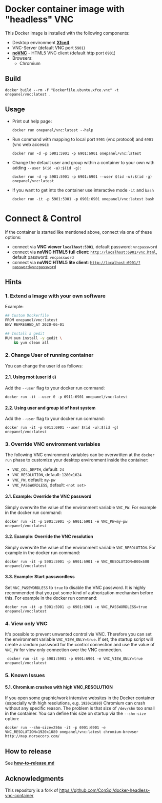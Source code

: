 # Docker container image with "headless" VNC

This Docker image is installed with the following components:

* Desktop environment [**Xfce4**](http://www.xfce.org)
* VNC-Server (default VNC port `5901`)
* [**noVNC**](https://github.com/novnc/noVNC) - HTML5 VNC client (default http port `6901`)
* Browsers:
  * Chromium

## Build

```
docker build --rm -f "Dockerfile.ubuntu.xfce.vnc" -t onepanel/vnc:latest .
```

## Usage

- Print out help page:

      docker run onepanel/vnc:latest --help

- Run command with mapping to local port `5901` (vnc protocol) and `6901` (vnc web access):

      docker run -d -p 5901:5901 -p 6901:6901 onepanel/vnc:latest
  
- Change the default user and group within a container to your own with adding `--user $(id -u):$(id -g)`:

      docker run -d -p 5901:5901 -p 6901:6901 --user $(id -u):$(id -g) onepanel/vnc:latest

- If you want to get into the container use interactive mode `-it` and `bash`
      
      docker run -it -p 5901:5901 -p 6901:6901 onepanel/vnc:latest bash

# Connect & Control

If the container is started like mentioned above, connect via one of these options:

- connect via __VNC viewer `localhost:5901`__, default password: `vncpassword`
- connect via __noVNC HTML5 full client__: [`http://localhost:6901/vnc.html`](http://localhost:6901/vnc.html), default password: `vncpassword` 
- connect via __noVNC HTML5 lite client__: [`http://localhost:6901/?password=vncpassword`](http://localhost:6901/?password=vncpassword) 


## Hints

### 1. Extend a Image with your own software

Example:

```bash
## Custom Dockerfile
FROM onepanel/vnc:latest
ENV REFRESHED_AT 2020-06-01

## Install a gedit
RUN yum install -y gedit \
    && yum clean all
```

### 2. Change User of running container

You can change the user id as follows: 

#### 2.1. Using root (user id `0`)
Add the `--user` flag to your docker run command:

    docker run -it --user 0 -p 6911:6901 onepanel/vnc:latest

#### 2.2. Using user and group id of host system
Add the `--user` flag to your docker run command:

    docker run -it -p 6911:6901 --user $(id -u):$(id -g) onepanel/vnc:latest

### 3. Override VNC environment variables
The following VNC environment variables can be overwritten at the `docker run` phase to customize your desktop environment inside the container:

- `VNC_COL_DEPTH`, default: `24`
- `VNC_RESOLUTION`, default: `1280x1024`
- `VNC_PW`, default: `my-pw`
- `VNC_PASSWORDLESS`, default: `<not set>`

#### 3.1. Example: Override the VNC password
Simply overwrite the value of the environment variable `VNC_PW`. For example in
the docker run command:

    docker run -it -p 5901:5901 -p 6901:6901 -e VNC_PW=my-pw onepanel/vnc:latest

#### 3.2. Example: Override the VNC resolution
Simply overwrite the value of the environment variable `VNC_RESOLUTION`. For example in
the docker run command:

    docker run -it -p 5901:5901 -p 6901:6901 -e VNC_RESOLUTION=800x600 onepanel/vnc:latest

#### 3.3. Example: Start passwordless
Set `VNC_PASSWORDLESS` to `true` to disable the VNC password.
It is highly recommended that you put some kind of authorization mechanism
before this. For example in the docker run command:

    docker run -it -p 5901:5901 -p 6901:6901 -e VNC_PASSWORDLESS=true onepanel/vnc:latest

### 4. View only VNC
It's possible to prevent unwanted control via VNC. Therefore you can set the environment variable `VNC_VIEW_ONLY=true`. If set, the startup script will create a random password for the control connection and use the value of `VNC_PW` for view only connection over the VNC connection.

     docker run -it -p 5901:5901 -p 6901:6901 -e VNC_VIEW_ONLY=true onepanel/vnc:latest

### 5. Known Issues

#### 5.1. Chromium crashes with high VNC_RESOLUTION
If you open some graphic/work intensive websites in the Docker container (especially with high resolutions, e.g. `1920x1080`) Chromium can crash without any specific reason. The problem is that size of `/dev/shm` too small in the container. You can define this size on startup via the  `--shm-size` option:

    docker run --shm-size=256m -it -p 6901:6901 -e VNC_RESOLUTION=1920x1080 onepanel/vnc:latest chromium-browser http://map.norsecorp.com/

## How to release
See **[how-to-release.md](./how-to-release.md)**

## Acknowledgments
This repository is a fork of https://github.com/ConSol/docker-headless-vnc-container
